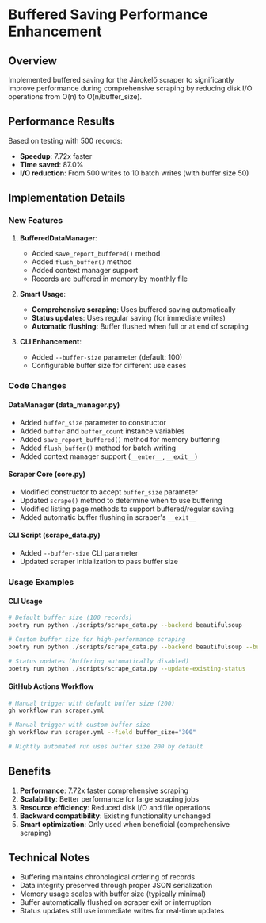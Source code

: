 # Buffered Saving Performance Enhancement

## Overview

Implemented buffered saving for the Járokelő scraper to significantly improve performance during comprehensive scraping by reducing disk I/O operations from O(n) to O(n/buffer_size).

## Performance Results

Based on testing with 500 records:
- **Speedup**: 7.72x faster
- **Time saved**: 87.0%
- **I/O reduction**: From 500 writes to 10 batch writes (with buffer size 50)

## Implementation Details

### New Features

1. **BufferedDataManager**: 
   - Added `save_report_buffered()` method
   - Added `flush_buffer()` method  
   - Added context manager support
   - Records are buffered in memory by monthly file

2. **Smart Usage**:
   - **Comprehensive scraping**: Uses buffered saving automatically
   - **Status updates**: Uses regular saving (for immediate writes)
   - **Automatic flushing**: Buffer flushed when full or at end of scraping

3. **CLI Enhancement**:
   - Added `--buffer-size` parameter (default: 100)
   - Configurable buffer size for different use cases

### Code Changes

#### DataManager (data_manager.py)
- Added `buffer_size` parameter to constructor
- Added `buffer` and `buffer_count` instance variables
- Added `save_report_buffered()` method for memory buffering
- Added `flush_buffer()` method for batch writing
- Added context manager support (`__enter__`, `__exit__`)

#### Scraper Core (core.py)
- Modified constructor to accept `buffer_size` parameter
- Updated `scrape()` method to determine when to use buffering
- Modified listing page methods to support buffered/regular saving
- Added automatic buffer flushing in scraper's `__exit__`

#### CLI Script (scrape_data.py)
- Added `--buffer-size` CLI parameter
- Updated scraper initialization to pass buffer size

### Usage Examples

#### CLI Usage
```bash
# Default buffer size (100 records)
poetry run python ./scripts/scrape_data.py --backend beautifulsoup

# Custom buffer size for high-performance scraping
poetry run python ./scripts/scrape_data.py --backend beautifulsoup --buffer-size 200

# Status updates (buffering automatically disabled)
poetry run python ./scripts/scrape_data.py --update-existing-status
```

#### GitHub Actions Workflow
```bash
# Manual trigger with default buffer size (200)
gh workflow run scraper.yml

# Manual trigger with custom buffer size
gh workflow run scraper.yml --field buffer_size="300"

# Nightly automated run uses buffer size 200 by default
```

## Benefits

1. **Performance**: 7.72x faster comprehensive scraping
2. **Scalability**: Better performance for large scraping jobs
3. **Resource efficiency**: Reduced disk I/O and file operations
4. **Backward compatibility**: Existing functionality unchanged
5. **Smart optimization**: Only used when beneficial (comprehensive scraping)

## Technical Notes

- Buffering maintains chronological ordering of records
- Data integrity preserved through proper JSON serialization
- Memory usage scales with buffer size (typically minimal)
- Buffer automatically flushed on scraper exit or interruption
- Status updates still use immediate writes for real-time updates